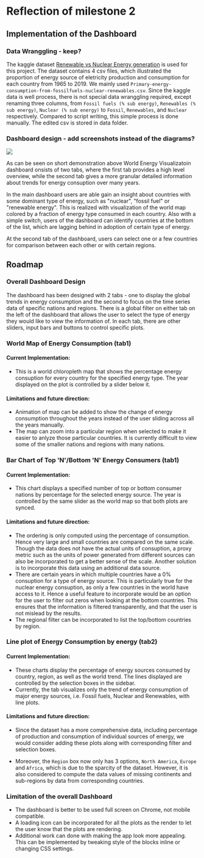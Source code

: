 # Reflection of milestone 2

## Implementation of the Dashboard

### Data Wranggling - keep?

The kaggle dataset [Renewable vs Nuclear Energy generation](https://www.kaggle.com/donjoeml/energy-consumption-and-generation-in-the-globe) is used for this project.
The dataset contains 4 csv files, which illustrated the proportion of energy source of eletricity production and consumption for each country from
1965 to 2019. We mainly used `Primary-energy-consumption-from-fossilfuels-nuclear-renewables.csv`. Since the kaggle data is well process,
there is not special data wranggling required, except renaming three columns, from `Fossil fuels (% sub energy)`, `Renewables (% sub energy)`,
`Nuclear (% sub energy)` to `Fossil`, `Renewables`, and `Nuclear` respectively. Compared to script writing, this simple process is done manually.
The edited csv is stored in data folder. 

### Dashboard design - add screenshots instead of the diagrams?

![](demo.gif)

As can be seen on short demonstration above World Energy Visualizatoin dashboard onsists of two tabs, where the first tab provides a high level overview,
while the second tab gives a more granular detailed information about trends for energy consuption over many years.  

In the main dashboard users are able gain an insight about countries with some dominant type of energy, such as "nuclear", "fossil fuel" or "renewable energy". This is realized with visualization of the world map colored by a fraction of energy type consumed in each country. Also with a simple switch, users of the dashboard can identify countries at the bottom of the list, which are lagging behind in adoption of certain type of energy.

At the second tab of the dashboard, users can select one or a few countries for comparison between each
other or with certain regions.

## Roadmap

### Overall Dashboard Design 

The dashboard has been designed with 2 tabs - one to display the global trends in energy consumption and the second to focus on the time series data of specific nations and regions. There is a global filter on either tab on the left of the dashboard that allows the user to select the type of energy they would like to view the information of. In each tab, there are other sliders, input bars and buttons to control specific plots.

### World Map of Energy Consumption (tab1)

#### Current Implementation:

- This is a world chloropleth map that shows the percentage energy consuption for every country for the specified energy type. The year displayed on the plot is controlled by a slider below it.

#### Limitations and future direction:

- Animation of map can be added to show the change of energy consumption throughout the years instead of the user sliding across all the years manually.
- The map can zoom into a particular region when selected to make it easier to anlyze those particular countries. It is currently difficult to view some of the smaller nations and regions with many nations.

### Bar Chart of Top 'N'/Bottom 'N' Energy Consumers (tab1)

#### Current Implementation:

- This chart displays a specified number of top or bottom consumer nations by percentage for the selected energy source. The year is controlled by the same slider as the world map so that both plots are synced.

#### Limitations and future direction:

- The ordering is only computed using the percentage of consumption. Hence very large and small countries are compared on the same scale. Though the data does not have the actual units of consuption, a proxy metric such as the units of power generated from different sources can also be incorporated to get a better sense of the scale. Another solution is to incorporate this data using an additional data source.
- There are certain years in which multiple countries have a 0% consuption for a type of energy source. This is particularly true for the nuclear energy consuption, as only a few countries in the world have access to it. Hence a useful feature to incorporate would be an option for the user to filter out zeros when looking at the bottom countries. This ensures that the information is filtered transparently, and that the user is not mislead by the results. 
- The regional filter can be incorporated to list the top/bottom countries by region. 

### Line plot of Energy Consumption by energy (tab2)

#### Current Implementation:

- These charts display the percentage of energy sources consumed by country, region, as well as the world trend. The lines displayed are controlled by the selection boxes in the sidebar.
- Currently, the tab visualizes only the trend of energy consumption of major energy sources, i.e. Fossil fuels, Nuclear and Renewables, with line plots.

#### Limitations and future direction:

- Since the dataset has a more comprehensive data, including percentage of production and consumption of individual
sources of energy, we would consider adding these plots along with corresponding filter and selection boxes.

- Moreover, the `Region` box now only has 3 options, `North America`, `Europe` and `Africa`, which is due to
the sparcity of the dataset. However, it is also considered to compute the data values of missing continents
and sub-regions by data from corresponding countries.

### Limitation of the overall Dashboard

- The dashboard is better to be used full screen on Chrome, not mobile compatible.
- A loading icon can be incorporated for all the plots as the render to let the user know that the plots are rendering. 
- Additional work can done with making the app look more appealing. This can be implemented by tweaking style of the blocks inline or changing CSS settings. 
